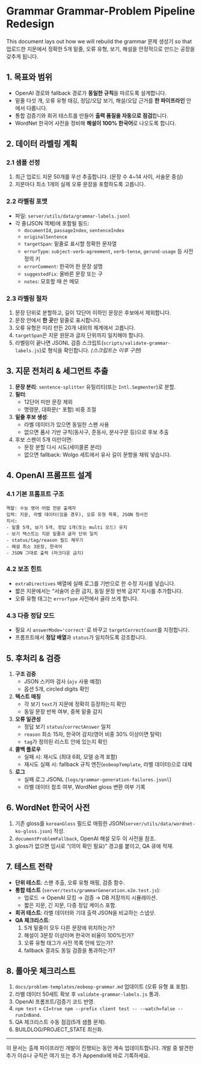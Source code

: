 # Grammar Grammar-Problem Pipeline Redesign

This document lays out how we will rebuild the grammar 문제 생성기 so that 업로드한 지문에서 정확한 5개 밑줄, 오류 유형, 보기, 해설을 안정적으로 만드는 공장을 갖추게 됩니다.

## 1. 목표와 범위
- OpenAI 경로와 fallback 경로가 **동일한 규칙**을 따르도록 설계합니다.
- 밑줄 다섯 개, 오류 유형 태깅, 정답/오답 보기, 해설/오답 근거를 **한 파이프라인** 안에서 다룹니다.
- 통합 검증기와 회귀 테스트를 만들어 **출력 품질을 자동으로 점검**합니다.
- WordNet 한국어 사전을 정비해 **해설이 100% 한국어**로 나오도록 합니다.

## 2. 데이터 라벨링 계획
### 2.1 샘플 선정
1. 최근 업로드 지문 50개를 우선 추출합니다. (문장 수 4~14 사이, 서술문 중심)
2. 지문마다 최소 1개의 실제 오류 문장을 포함하도록 고릅니다.

### 2.2 라벨링 포맷
- 파일: `server/utils/data/grammar-labels.jsonl`
- 각 줄(JSON 객체)에 포함될 필드:
  - `documentId`, `passageIndex`, `sentenceIndex`
  - `originalSentence`
  - `targetSpan`: 밑줄로 표시할 정확한 문자열
  - `errorType`: `subject-verb-agreement`, `verb-tense`, `gerund-usage` 등 사전 정의 키
  - `errorComment`: 한국어 한 문장 설명
  - `suggestedFix`: 올바른 문장 또는 구
  - `notes`: 모호할 때 쓴 메모

### 2.3 라벨링 절차
1. 문장 단위로 분할하고, 길이 12단어 이하인 문장은 후보에서 제외합니다.
2. 문장 안에서 **한 곳**만 밑줄로 표시합니다.
3. 오류 유형은 미리 만든 20개 내외의 체계에서 고릅니다.
4. `targetSpan`은 지문 원문과 글자 단위까지 일치해야 합니다.
5. 라벨링이 끝나면 JSONL 검증 스크립트(`scripts/validate-grammar-labels.js`)로 형식을 확인합니다. *(스크립트는 이후 구현)*

## 3. 지문 전처리 & 세그먼트 추출
1. **문장 분리**: `sentence-splitter` 유틸리티(또는 `Intl.Segmenter`)로 분할.
2. **필터**:
   - 12단어 미만 문장 제외
   - 명령문, 대화문(`"` 포함) 비중 조절
3. **밑줄 후보 생성**:
   - 라벨 데이터가 있으면 동일한 스팬 사용
   - 없으면 품사 기반 규칙(동사구, 준동사, 분사구문 등)으로 후보 추출
4. 후보 스팬이 5개 미만이면:
   - 문장 분할 다시 시도(세미콜론 분리)
   - 없으면 fallback: Wolgo 세트에서 유사 길이 문항을 채워 넣습니다.

## 4. OpenAI 프롬프트 설계
### 4.1 기본 프롬프트 구조
```
역할: 수능 영어 어법 전문 출제자
입력: 지문, 라벨 데이터(있을 경우), 오류 유형 목록, JSON 청사진
지시:
- 밑줄 5개, 보기 5개, 정답 1개(또는 multi 모드) 유지
- 보기 텍스트는 지문 밑줄과 글자 단위 일치
- status/tag/reason 필드 채우기
- 해설 최소 3문장, 한국어
- JSON 그대로 출력 (마크다운 금지)
```

### 4.2 보조 힌트
- `extraDirectives` 배열에 실패 로그를 기반으로 한 수정 지시를 넣습니다.
- 짧은 지문에서는 “서술어 순환 금지, 동일 문장 반복 금지” 지시를 추가합니다.
- 오류 유형 태그는 `errorType` 사전에서 골라 쓰게 합니다.

### 4.3 다중 정답 모드
- 필요 시 `answerMode='correct'`로 바꾸고 `targetCorrectCount`를 지정합니다.
- 프롬프트에서 **정답 배열**과 `status`가 일치하도록 강조합니다.

## 5. 후처리 & 검증
1. **구조 검증**
   - JSON 스키마 검사 (`ajv` 사용 예정)
   - 옵션 5개, circled digits 확인
2. **텍스트 매칭**
   - 각 보기 `text`가 지문에 정확히 등장하는지 확인
   - 동일 문장 반복 여부, 중복 밑줄 감지
3. **오류 일관성**
   - 정답 보기 `status`/`correctAnswer` 일치
   - `reason` 최소 15자, 한국어 감지(영어 비중 30% 이상이면 탈락)
   - `tag`가 정의된 리스트 안에 있는지 확인
4. **콜백 플로우**
   - 실패 시: 재시도 (최대 6회, 모델 승격 포함)
   - 재시도 실패 시: fallback 규칙 엔진(`eobeopTemplate`, 라벨 데이터)으로 대체
5. **로그**
   - 실패 로그 JSONL (`logs/grammar-generation-failures.jsonl`)
   - 라벨 데이터 참조 여부, WordNet gloss 변환 여부 기록

## 6. WordNet 한국어 사전
1. 기존 gloss를 `koreanGloss` 필드로 매핑한 JSON(`server/utils/data/wordnet-ko-gloss.json`) 작성.
2. `documentProblemFallback`, OpenAI 해설 모두 이 사전을 참조.
3. gloss가 없으면 임시로 “(의미 확인 필요)” 경고를 붙이고, QA 큐에 적재.

## 7. 테스트 전략
- **단위 테스트**: 스팬 추출, 오류 유형 매핑, 검증 함수.
- **통합 테스트** (`server/tests/grammarGeneration.e2e.test.js`):
  - 업로드 → OpenAI 모킹 → 검증 → DB 저장까지 시뮬레이션.
  - 짧은 지문, 긴 지문, 다중 정답 케이스 포함.
- **회귀 테스트**: 라벨 데이터와 기대 출력 JSON을 비교하는 스냅샷.
- **QA 체크리스트**:
  1. 5개 밑줄이 모두 다른 문장에 위치하는가?
  2. 해설이 3문장 이상이며 한국어 비율이 100%인가?
  3. 오류 유형 태그가 사전 목록 안에 있는가?
  4. fallback 결과도 동일 검증을 통과하는가?

## 8. 롤아웃 체크리스트
1. `docs/problem-templates/eobeop-grammar.md` 업데이트 (오류 유형 표 포함).
2. 라벨 데이터 50세트 확보 후 `validate-grammar-labels.js` 통과.
3. OpenAI 프롬프트/검증기 코드 반영.
4. `npm test` + `CI=true npm --prefix client test -- --watch=false --runInBand`.
5. QA 체크리스트 수동 점검(5개 샘플 문제).
6. BUILDLOG/PROJECT_STATE 최신화.

---
이 문서는 출제 파이프라인 개발이 진행되는 동안 계속 업데이트합니다. 개발 중 발견한 추가 이슈나 규칙은 여기 또는 추가 Appendix에 바로 기록하세요.
